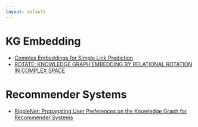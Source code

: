 ```yaml
---
layout: default
---
```


# KG Embedding
* [Complex Embeddings for Simple Link Prediction](./blog/2020-01-09.html)
* [ROTATE: KNOWLEDGE GRAPH EMBEDDING BY RELATIONAL ROTATION IN COMPLEX SPACE](./blog/2020-01-24.html)

# Recommender Systems
* [RippleNet: Propagating User Preferences on the Knowledge
Graph for Recommender Systems](./blog/2020-01-14.html)

